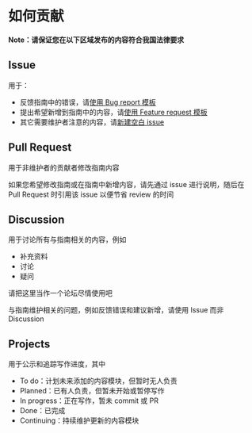 # 如何贡献
**Note：请保证您在以下区域发布的内容符合我国法律要求**

## Issue
用于：
- 反馈指南中的错误，请[使用 Bug report 模板](https://github.com/ngc7331/UCAS-CS-Guide/issues/new?assignees=&labels=bug&template=bug_report.md&title=)
- 提出希望新增到指南中的内容，请[使用 Feature request 模板](https://github.com/ngc7331/UCAS-CS-Guide/issues/new?assignees=&labels=bug&template=feature_request.md&title=)
- 其它需要维护者注意的内容，请[新建空白 issue](https://github.com/ngc7331/UCAS-CS-Guide/issues/new)



## Pull Request
用于非维护者的贡献者修改指南内容

如果您希望修改指南或在指南中新增内容，请先通过 issue 进行说明，随后在 Pull Request 时引用该 issue 以便节省 review 的时间



## Discussion
用于讨论所有与指南相关的内容，例如
- 补充资料
- 讨论
- 疑问

请把这里当作一个论坛尽情使用吧

与指南维护相关的问题，例如反馈错误和建议新增，请使用 Issue 而非 Discussion



## Projects
用于公示和追踪写作进度，其中
- To do：计划未来添加的内容模块，但暂时无人负责
- Planned：已有人负责，但暂未开始或暂停写作
- In progress：正在写作，暂未 commit 或 PR
- Done：已完成
- Continuing：持续维护更新的内容模块